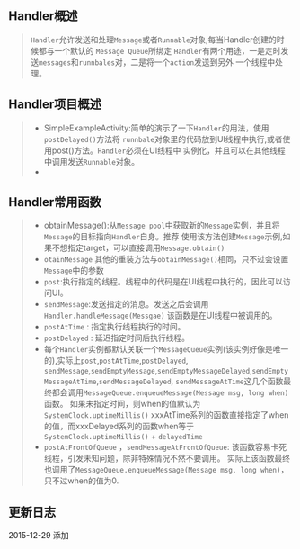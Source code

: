 ## Handler概述
> `Handler`允许发送和处理`Message`或者`Runnable`对象,每当Handler创建的时候都与一个默认的
`Message Queue`所绑定
`Handler`有两个用途，一是定时发送`messages`和`runnbales`对，二是将一个`action`发送到另外
一个线程中处理。

## Handler项目概述
>+ SimpleExampleActivity:简单的演示了一下`Handler`的用法，使用`postDelayed()`方法将
`runnbale`对象里的代码放到UI线程中执行,或者使用post()方法。`Handler`必须在UI线程中
实例化，并且可以在其他线程中调用发送`Runnable`对象。
>+

## Handler常用函数
>* obtainMessage():从`Message pool`中获取新的`Message`实例，并且将`Message`的目标指向`Handler`自身。推荐
使用该方法创建`Message`示例,如果不想指定target，可以直接调用`Message.obtain()`
>* `otainMessage` 其他的重装方法与`obtainMessage()`相同，只不过会设置`Message`中的参数
>* `post`:执行指定的线程。线程中的代码是在UI线程中执行的，因此可以访问UI。
>* `sendMessage`:发送指定的消息。发送之后会调用`Handler.handleMessage(Messgae)`
  该函数是在UI线程中被调用的。
>* `postAtTime` : 指定执行线程执行的时间。
>* `postDelayed` : 延迟指定时间后执行线程。
>* 每个`Handler`实例都默认关联一个`MessageQueue`实例(该实例好像是唯一的),实际上`post`,`postAtTime`,`postDelayed`,
`sendMessage`,`sendEmptyMessage`,`sendEmptyMessageDelayed`,`sendEmptyMessageAtTime`,`sendMessageDelayed`,
`sendMessageAtTime`这几个函数最终都会调用`MessageQueue.enqueueMessage(Message msg, long when)`函数。
如果未指定时间，则when的值默认为`SystemClock.uptimeMillis()`
xxxAtTime系列的函数直接指定了when的值，而xxxDelayed系列的函数when等于`SystemClock.uptimeMillis()` + `delayedTime`
>* `postAtFrontOfQueue` ，`sendMessageAtFrontOfQueue`: 该函数容易卡死线程，引发未知问题，除非特殊情况不然不要调用。
实际上该函数最终也调用了`MessageQueue.enqueueMessage(Message msg, long when)`，只不过when的值为0.



## 更新日志
2015-12-29 添加



